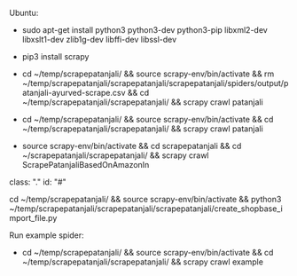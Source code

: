 Ubuntu: 
- sudo apt-get install python3 python3-dev python3-pip libxml2-dev libxslt1-dev zlib1g-dev libffi-dev libssl-dev
- pip3 install scrapy
- cd ~/temp/scrapepatanjali/ && source scrapy-env/bin/activate && rm ~/temp/scrapepatanjali/scrapepatanjali/scrapepatanjali/spiders/output/patanjali-ayurved-scrape.csv && cd ~/temp/scrapepatanjali/scrapepatanjali/ && scrapy crawl patanjali
- cd ~/temp/scrapepatanjali/ && source scrapy-env/bin/activate && cd ~/temp/scrapepatanjali/scrapepatanjali/ && scrapy crawl patanjali

- source scrapy-env/bin/activate && cd scrapepatanjali && cd ~/scrapepatanjali/scrapepatanjali/ && scrapy crawl ScrapePatanjaliBasedOnAmazonIn

class: "."
id: "#"

cd ~/temp/scrapepatanjali/ && source scrapy-env/bin/activate && python3 ~/temp/scrapepatanjali/scrapepatanjali/scrapepatanjali/create_shopbase_import_file.py

Run example spider: 
- cd ~/temp/scrapepatanjali/ && source scrapy-env/bin/activate && cd ~/temp/scrapepatanjali/scrapepatanjali/ && scrapy crawl example